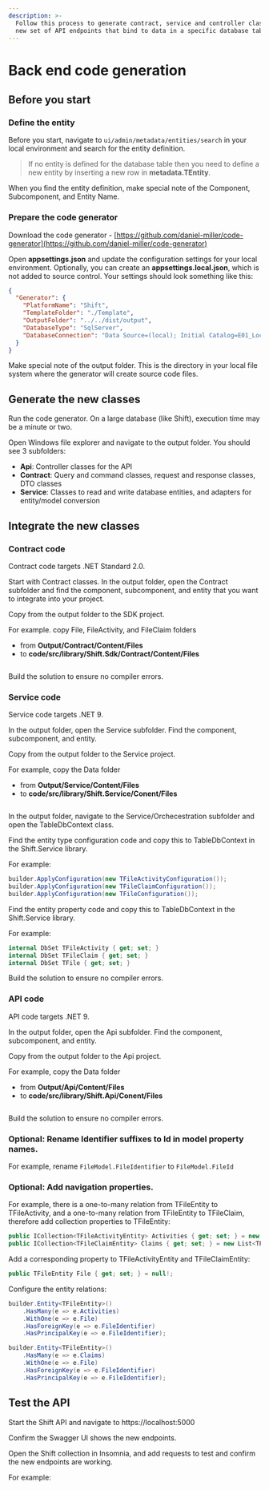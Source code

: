 ```yaml
---
description: >-
  Follow this process to generate contract, service and controller classes for a
  new set of API endpoints that bind to data in a specific database table
---
```


# Back end code generation

## Before you start

### Define the entity

Before you start, navigate to `ui/admin/metadata/entities/search` in your local environment and search for the entity definition.&#x20;

> If no entity is defined for the database table then you need to define a new entity by inserting a new row in **metadata.TEntity**.

When you find the entity definition, make special note of the Component, Subcomponent, and Entity Name.

### Prepare the code generator

Download the code generator - [https://github.com/daniel-miller/code-generator](https://github.com/daniel-miller/code-generator)

Open **appsettings.json** and update the configuration settings for your local environment. Optionally, you  can create an **appsettings.local.json**, which is not added to source control. Your settings should look something like this:

```json
{
  "Generator": {
    "PlatformName": "Shift",
    "TemplateFolder": "./Template",
    "OutputFolder": "../../dist/output",
    "DatabaseType": "SqlServer",
    "DatabaseConnection": "Data Source=(local); Initial Catalog=E01_Local_Shift; Integrated Security=True; Encrypt=false;"
  }
}
```

Make special note of the output folder. This is the directory in your local file system where the generator will create source code files.

## Generate the new classes

Run the code generator. On a large database (like Shift), execution time may be a minute or two.

Open Windows file explorer and navigate to the output folder. You should see 3 subfolders:&#x20;

* **Api**: Controller classes for the API
* **Contract**: Query and command classes, request and response classes, DTO classes
* **Service**: Classes to read and write database entities, and adapters for entity/model conversion

## Integrate the new classes

### Contract code

Contract code targets .NET Standard 2.0.

Start with Contract classes. In the output folder, open the Contract subfolder and find the component, subcomponent, and entity that you want to integrate into your project.&#x20;

Copy from the output folder to the SDK project.

For example. copy File, FileActivity, and FileClaim folders&#x20;

* from **Output/Contract/Content/Files**&#x20;
* to **code/src/library/Shift.Sdk/Contract/Content/Files**

<figure><img src="../.gitbook/assets/code-generation-01.png" alt=""><figcaption></figcaption></figure>

Build the solution to ensure no compiler errors.

### Service code

Service code targets .NET 9.

In the output folder, open the Service subfolder. Find the component, subcomponent, and entity.

Copy from the output folder to the Service project.

For example, copy the Data folder

* from **Output/Service/Content/Files**
* to **code/src/library/Shift.Service/Conent/Files**

<figure><img src="../.gitbook/assets/code-generation-02.png" alt=""><figcaption></figcaption></figure>

In the output folder, navigate to the Service/Orchecestration subfolder and open the TableDbContext class.

Find the entity type configuration code and copy this to TableDbContext in the Shift.Service library.

For example:

```csharp
builder.ApplyConfiguration(new TFileActivityConfiguration()); 
builder.ApplyConfiguration(new TFileClaimConfiguration()); 
builder.ApplyConfiguration(new TFileConfiguration());
```

Find the entity property code and copy this to TableDbContext in the Shift.Service library.

For example:

```csharp
internal DbSet TFileActivity { get; set; } 
internal DbSet TFileClaim { get; set; } 
internal DbSet TFile { get; set; }
```

Build the solution to ensure no compiler errors.

### API code

API code targets .NET 9.

In the output folder, open the Api subfolder. Find the component, subcomponent, and entity.

Copy from the output folder to the Api project.

For example, copy the Data folder

* from **Output/Api/Content/Files**
* to **code/src/library/Shift.Api/Conent/Files**

<figure><img src="../.gitbook/assets/code-generation-03.png" alt=""><figcaption></figcaption></figure>

Build the solution to ensure no compiler errors.

### Optional: Rename Identifier suffixes to Id in model property names.&#x20;

For example, rename `FileModel.FileIdentifier` to `FileModel.FileId`

### Optional: Add navigation properties.

For example, there is a one-to-many relation from TFileEntity to TFileActivity, and a one-to-many relation from TFileEntity to TFileClaim, therefore add collection properties to TFileEntity:

```csharp
public ICollection<TFileActivityEntity> Activities { get; set; } = new List<TFileActivityEntity>();
public ICollection<TFileClaimEntity> Claims { get; set; } = new List<TFileClaimEntity>();
```

Add a corresponding property to TFileActivityEntity and TFileClaimEntity:

```csharp
public TFileEntity File { get; set; } = null!;
```

Configure the entity relations:

```csharp
builder.Entity<TFileEntity>()
    .HasMany(e => e.Activities)
    .WithOne(e => e.File)
    .HasForeignKey(e => e.FileIdentifier)
    .HasPrincipalKey(e => e.FileIdentifier);

builder.Entity<TFileEntity>()
    .HasMany(e => e.Claims)
    .WithOne(e => e.File)
    .HasForeignKey(e => e.FileIdentifier)
    .HasPrincipalKey(e => e.FileIdentifier);
```

## Test the API

Start the Shift API and navigate to https://localhost:5000

Confirm the Swagger UI shows the new endpoints.

Open the Shift collection in Insomnia, and add requests to test and confirm the new endpoints are working.&#x20;

For example:

<figure><img src="../.gitbook/assets/code-generation-04.png" alt=""><figcaption></figcaption></figure>

